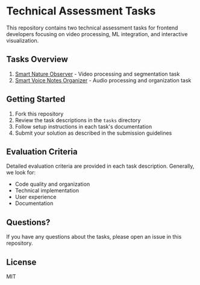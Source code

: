 # Technical Assessment Tasks

This repository contains two technical assessment tasks for frontend developers focusing on video processing, ML integration, and interactive visualization.

## Tasks Overview

1. [Smart Nature Observer](./tasks/task-1.md) - Video processing and segmentation task
2. [Smart Voice Notes Organizer](./tasks/task-2.md) - Audio processing and organization task

## Getting Started

1. Fork this repository
2. Review the task descriptions in the `tasks` directory
3. Follow setup instructions in each task's documentation
4. Submit your solution as described in the submission guidelines

## Evaluation Criteria

Detailed evaluation criteria are provided in each task description. Generally, we look for:

- Code quality and organization
- Technical implementation
- User experience
- Documentation

## Questions?

If you have any questions about the tasks, please open an issue in this repository.

## License

MIT